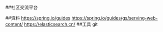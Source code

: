 ##社区交流平台

##资料
https://spring.io/guides
https://spring.io/guides/gs/serving-web-content/
https://elasticsearch.cn/
##工具
git
